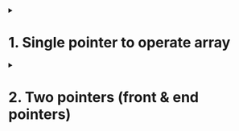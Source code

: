 <details>
<summary><h1>1. Single pointer to operate array</h1></summary>
  
A single-pointer approach is suitable for scenarios where only one index in the array is focused on in a single operation.

Most popular related Leetcode problems are:

[724. Find Pivot Index](https://leetcode.com/problems/find-pivot-index/description/).
[35. Search Insert Position](https://leetcode.com/problems/search-insert-position/description/).
[5. Longest Palindromic Substring](https://leetcode.com/problems/longest-palindromic-substring/description/).
[118. Pascal's Triangle](https://leetcode.com/problems/pascals-triangle/description/).
</details>



<details>
<summary><h1>2. Two pointers (front & end pointers)</h1></summary>
  

> [!NOTE]
> Interview Question: When you enter a URL in your browser and hit Enter, what heppens in the back?


</details>
